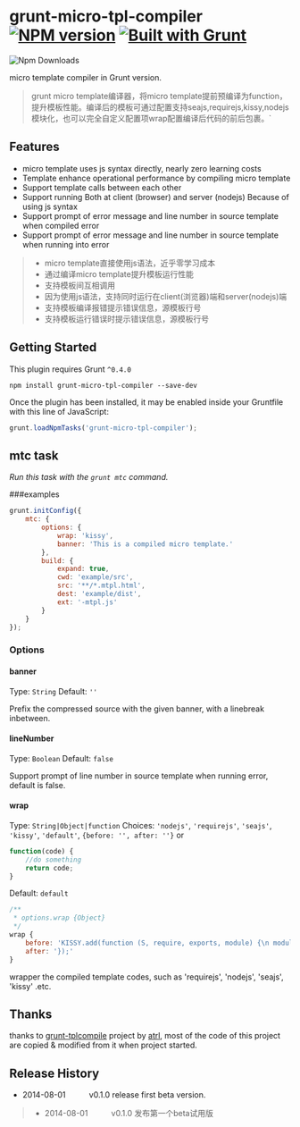 grunt-micro-tpl-compiler [![NPM version](https://badge.fury.io/js/grunt-micro-tpl-compiler.png)](http://badge.fury.io/js/grunt-micro-tpl-compiler) [![Built with Grunt](https://cdn.gruntjs.com/builtwith.png)](http://gruntjs.com/)
=======================
![Npm Downloads](https://nodei.co/npm/grunt-micro-tpl-compiler.png?downloads=true&stars=true)

micro template compiler in Grunt version.

> grunt micro template编译器，将micro template提前预编译为function，提升模板性能。编译后的模板可通过配置支持seajs,requirejs,kissy,nodejs模块化，也可以完全自定义配置项wrap配置编译后代码的前后包裹。`

## Features

* micro template uses js syntax directly, nearly zero learning costs
* Template enhance operational performance by compiling micro template
* Support template calls between each other
* Support running Both at client (browser) and server (nodejs) Because of using js syntax
* Support prompt of error message and line number in source template when compiled error
* Support prompt of error message and line number in source template when running into error

> * micro template直接使用js语法，近乎零学习成本
> * 通过编译micro template提升模板运行性能
> * 支持模板间互相调用
> * 因为使用js语法，支持同时运行在client(浏览器)端和server(nodejs)端
> * 支持模板编译报错提示错误信息，源模板行号
> * 支持模板运行错误时提示错误信息，源模板行号

## Getting Started
This plugin requires Grunt `^0.4.0`

```shell
npm install grunt-micro-tpl-compiler --save-dev
```

Once the plugin has been installed, it may be enabled inside your Gruntfile with this line of JavaScript:

```js
grunt.loadNpmTasks('grunt-micro-tpl-compiler');
```
## mtc task
_Run this task with the `grunt mtc` command._

###examples

```js
grunt.initConfig({
	mtc: {
		options: {
			wrap: 'kissy',
			banner: 'This is a compiled micro template.'
		},
		build: {
			expand: true,
			cwd: 'example/src',
			src: '**/*.mtpl.html',
			dest: 'example/dist',
			ext: '-mtpl.js'
		}
	}
});
```

### Options

#### banner

Type: `String`
Default: `''`

Prefix the compressed source with the given banner, with a linebreak inbetween.

#### lineNumber

Type: `Boolean`
Default: `false`

Support prompt of line number in source template when running error, default is false.

#### wrap

Type: `String|Object|function`
Choices: `'nodejs'`, `'requirejs'`, `'seajs'`, `'kissy'`, `'default'`, `{before: '', after: ''}` or
```js
function(code) {
    //do something
    return code;
}
```
Default: `default`
```js
/**
 * options.wrap {Object}
 */
wrap {
    before: 'KISSY.add(function (S, require, exports, module) {\n module.exports = ',
    after: '});'
}
```
wrapper the compiled template codes, such as 'requirejs', 'nodejs', 'seajs', 'kissy' .etc.

## Thanks
thanks to [grunt-tplcompile](https://github.com/atrl/grunt-tplcompile) project by [atrl](https://github.com/atrl), most of the code of this project are copied & modified from it when project started.

## Release History

 * 2014-08-01   v0.1.0 release first beta version.

 > * 2014-08-01   v0.1.0 发布第一个beta试用版
